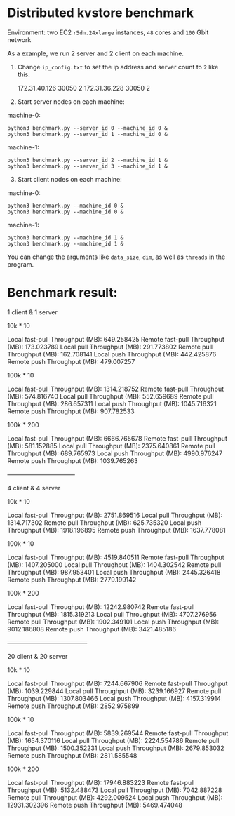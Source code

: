 # Distributed kvstore benchmark

Environment: two EC2 `r5dn.24xlarge` instances, `48` cores and `100` Gbit network

As a example, we run 2 server and 2 client on each machine.

1. Change `ip_config.txt` to set the ip address and server count to `2` like this:

    172.31.40.126 30050 2
    172.31.36.228 30050 2

2. Start server nodes on each machine:

machine-0: 

    python3 benchmark.py --server_id 0 --machine_id 0 &
    python3 benchmark.py --server_id 1 --machine_id 0 &

machine-1:

    python3 benchmark.py --server_id 2 --machine_id 1 &
    python3 benchmark.py --server_id 3 --machine_id 1 &
    
3. Start client nodes on each machine:

machine-0:

    python3 benchmark.py --machine_id 0 &
    python3 benchmark.py --machine_id 0 &

machine-1:

    python3 benchmark.py --machine_id 1 &
    python3 benchmark.py --machine_id 1 &
    
You can change the arguments like `data_size`, `dim`, as well as `threads` in the program.

Benchmark result:
==================

1 client & 1 server

10k * 10

Local fast-pull Throughput (MB): 649.258425
Remote fast-pull Throughput (MB): 173.023789
Local pull Throughput (MB): 291.773802
Remote pull Throughput (MB): 162.708141
Local push Throughput (MB): 442.425876
Remote push Throughput (MB): 479.007257

100k * 10

Local fast-pull Throughput (MB): 1314.218752
Remote fast-pull Throughput (MB): 574.816740
Local pull Throughput (MB): 552.659689
Remote pull Throughput (MB): 286.657311
Local push Throughput (MB): 1045.716321
Remote push Throughput (MB): 907.782533

100k * 200

Local fast-pull Throughput (MB): 6666.765678
Remote fast-pull Throughput (MB): 581.152885
Local pull Throughput (MB): 2375.640861
Remote pull Throughput (MB): 689.765973
Local push Throughput (MB): 4990.976247
Remote push Throughput (MB): 1039.765263


———————————

4 client & 4 server

10k * 10

Local fast-pull Throughput (MB): 2751.869516
Local pull Throughput (MB): 1314.717302
Remote pull Throughput (MB): 625.735320
Local push Throughput (MB): 1918.196895
Remote push Throughput (MB): 1637.778081

100k * 10

Local fast-pull Throughput (MB): 4519.840511
Remote fast-pull Throughput (MB): 1407.205000
Local pull Throughput (MB): 1404.302542
Remote pull Throughput (MB): 987.953401
Local push Throughput (MB): 2445.326418
Remote push Throughput (MB): 2779.199142

100k * 200

Local fast-pull Throughput (MB): 12242.980742
Remote fast-pull Throughput (MB): 1815.319213
Local pull Throughput (MB): 4707.276956
Remote pull Throughput (MB): 1902.349101
Local push Throughput (MB): 9012.186808
Remote push Throughput (MB): 3421.485186

—————————————

20 client & 20 server

10k * 10

Local fast-pull Throughput (MB): 7244.667906
Remote fast-pull Throughput (MB): 1039.229844
Local pull Throughput (MB): 3239.166927
Remote pull Throughput (MB): 1307.803466
Local push Throughput (MB): 4157.319914
Remote push Throughput (MB): 2852.975899

100k * 10

Local fast-pull Throughput (MB): 5839.269544
Remote fast-pull Throughput (MB): 1654.370116
Local pull Throughput (MB): 2224.554786
Remote pull Throughput (MB): 1500.352231
Local push Throughput (MB): 2679.853032
Remote push Throughput (MB): 2811.585548

100k * 200

Local fast-pull Throughput (MB): 17946.883223
Remote fast-pull Throughput (MB): 5132.488473
Local pull Throughput (MB): 7042.887228
Remote pull Throughput (MB): 4292.009524
Local push Throughput (MB): 12931.302396
Remote push Throughput (MB): 5469.474048